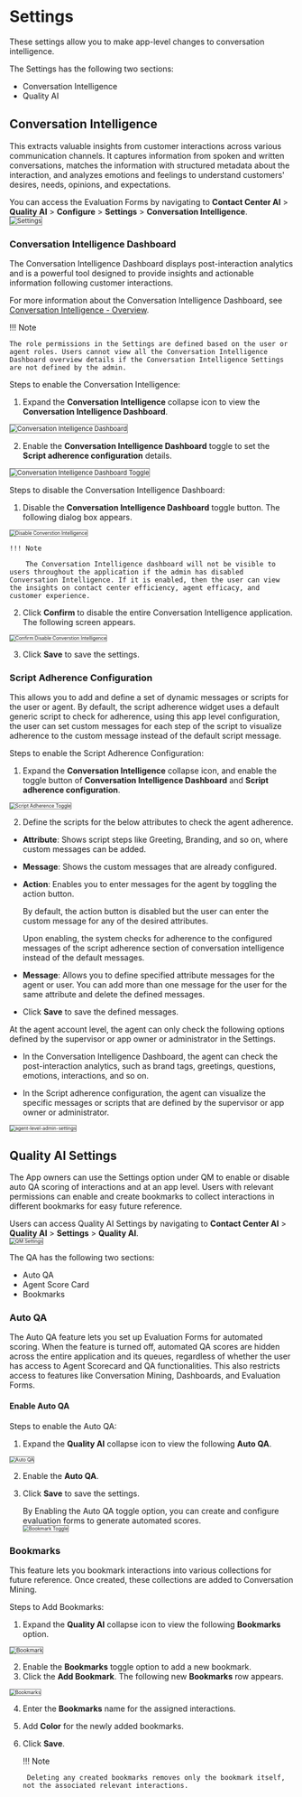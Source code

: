 # Settings

These settings allow you to make app-level changes to conversation intelligence.

The Settings has the following two sections:

* Conversation Intelligence
* Quality AI

## Conversation Intelligence

This extracts valuable insights from customer interactions across various communication channels. It captures information from spoken and written conversations, matches the information with structured metadata about the interaction, and analyzes emotions and feelings to understand customers' desires, needs, opinions, and expectations.

You can access the Evaluation Forms by navigating to **Contact Center AI** > **Quality AI** > **Configure** > **Settings** > **Conversation Intelligence**.  
<img src="../images/default-settings.png" alt="Settings" title="Settings" style="border: 1px solid gray; zoom:80%;">

### Conversation Intelligence Dashboard

The Conversation Intelligence Dashboard displays post-interaction analytics and is a powerful tool designed to provide insights and actionable information following customer interactions. 

For more information about the Conversation Intelligence Dashboard, see [Conversation Intelligence - Overview](../analyze/conversation-intelligence.md).

!!! Note

    The role permissions in the Settings are defined based on the user or agent roles. Users cannot view all the Conversation Intelligence Dashboard overview details if the Conversation Intelligence Settings are not defined by the admin.

Steps to enable the Conversation Intelligence:

1. Expand the **Conversation Intelligence** collapse icon to view the **Conversation Intelligence Dashboard**.  
<img src="../images/converse-intelligence.png" alt="Conversation Intelligence Dashboard" title="Conversation Intelligence Dashboard" style="border: 1px solid gray; zoom:80%;">

2. Enable the **Conversation Intelligence Dashboard** toggle to set the **Script adherence configuration** details.  
<img src="../images/converse-intelligence-dashboard.png" alt="Conversation Intelligence Dashboard Toggle" title="Conversation Intelligence Dashboard Toggle" style="border: 1px solid gray; zoom:80%;">

Steps to disable the Conversation Intelligence Dashboard:

1. Disable the **Conversation Intelligence Dashboard** toggle button. The following dialog box appears.  
<img src="../images/disable-conversation-intelligence.png" alt="Disable Converstion Intelligence" title="Disable Conversation Intelligence" style="border: 1px solid gray; zoom:60%;">

    !!! Note
    
        The Conversation Intelligence dashboard will not be visible to users throughout the application if the admin has disabled Conversation Intelligence. If it is enabled, then the user can view the insights on contact center efficiency, agent efficacy, and customer experience.

2. Click **Confirm** to disable the entire Conversation Intelligence application. The following screen appears.  
<img src="../images/confirm-conversation-intelligence.png" alt="Confirm Disable Converstion Intelligence" title="Confirm Disable Conversation Intelligence" style="border: 1px solid gray; zoom:60%;">

3. Click **Save** to save the settings.

### Script Adherence Configuration

This allows you to add and define a set of dynamic messages or scripts for the user or agent. By default, the script adherence widget uses a default generic script to check for adherence, using this app level configuration, the user can set custom messages for each step of the script to visualize adherence to the custom message instead of the default script message.

Steps to enable the Script Adherence Configuration:

1. Expand the **Conversation Intelligence** collapse icon, and enable the toggle button of **Conversation Intelligence Dashboard** and **Script adherence configuration**.  
<img src="../images/script-adherence.png" alt="Script Adherence Toggle" title="Script Adherence Toggle" style="border: 1px solid gray; zoom:60%;">

2. Define the scripts for the below attributes to check the agent adherence.
* **Attribute**: Shows script steps like Greeting, Branding, and so on, where custom messages can be added.
* **Message**: Shows the custom messages that are already configured.
* **Action**: Enables you to enter messages for the agent by toggling the action button.

    By default, the action button is disabled but the user can enter the custom message for any of the desired attributes.
    
    Upon enabling, the system checks for adherence to the configured messages of the script adherence section of conversation intelligence instead of the default messages.

* **Message**: Allows you to define specified attribute messages for the agent or user. You can add more than one message for the user for the same attribute and delete the defined messages.

* Click **Save** to save the defined messages.

At the agent account level, the agent can only check the following options defined by the supervisor or app owner or administrator in the Settings.

* In the Conversation Intelligence Dashboard, the agent can check the post-interaction analytics, such as brand tags, greetings, questions, emotions, interactions, and so on. 

* In the Script adherence configuration, the agent can visualize the specific messages or scripts that are defined by the supervisor or app owner or administrator.  
<img src="../images/agent-level-admin-settings.png" alt="agent-level-admin-settings" title="Admin-settings" style="border: 1px solid gray; zoom:60%;">

## Quality AI Settings

The App owners can use the Settings option under QM to enable or disable auto QA scoring of interactions and at an app level. Users with relevant permissions can enable and create bookmarks to collect interactions in different bookmarks for easy future reference.

Users can access Quality AI Settings by navigating to **Contact Center AI** > **Quality AI** > **Settings** > **Quality AI**.  
<img src="../images/qm-setting.png" alt="QM Settings" title="QM Settings" style="border: 1px solid gray; zoom:60%;">

The QA has the following two sections:

* Auto QA
* Agent Score Card
* Bookmarks

### Auto QA

The Auto QA feature lets you set up Evaluation Forms for automated scoring. When the feature is turned off, automated QA scores are hidden across the entire application and its queues, regardless of whether the user has access to Agent Scorecard and QA functionalities. This also restricts access to features like Conversation Mining, Dashboards, and Evaluation Forms.

#### Enable Auto QA

Steps to enable the Auto QA:

1. Expand the **Quality AI** collapse icon to view the following **Auto QA**.  
<img src="../images/auto-qa.png" alt="Auto QA" title="Auto QA" style="border: 1px solid gray; zoom:60%;">

2. Enable the **Auto QA**.
3. Click **Save** to save the settings.

    By Enabling the Auto QA toggle option, you can create and configure evaluation forms to generate automated scores.  
    <img src="../images/bookmarks.png" alt="Bookmark Toggle" title="Script Adherence Toggle" style="border: 1px solid gray; zoom:60%;">

### Bookmarks

This feature lets you bookmark interactions into various collections for future reference. Once created, these collections are added to Conversation Mining.

Steps to Add Bookmarks:

1. Expand the **Quality AI** collapse icon to view the following **Bookmarks** option.  
<img src="../images/bookmarks-(2).png" alt="Bookmark" title="Bookmark" style="border: 1px solid gray; zoom:70%;">

2. Enable the **Bookmarks** toggle option to add a new bookmark.
3. Click the **Add Bookmark**. The following new **Bookmarks** row appears.  
<img src="../images/bookmarks.png" alt="Bookmarks" title="Bookmarks" style="border: 1px solid gray; zoom:60%;">

4. Enter the **Bookmarks** name for the assigned interactions.
5. Add **Color** for the newly added bookmarks.
6. Click **Save**.

    !!! Note
    
        Deleting any created bookmarks removes only the bookmark itself, not the associated relevant interactions.
